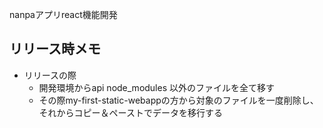 nanpaアプリreact機能開発

## リリース時メモ

- リリースの際
  - 開発環境からapi node_modules 以外のファイルを全て移す
  - その際my-first-static-webappの方から対象のファイルを一度削除し、それからコピー＆ペーストでデータを移行する
